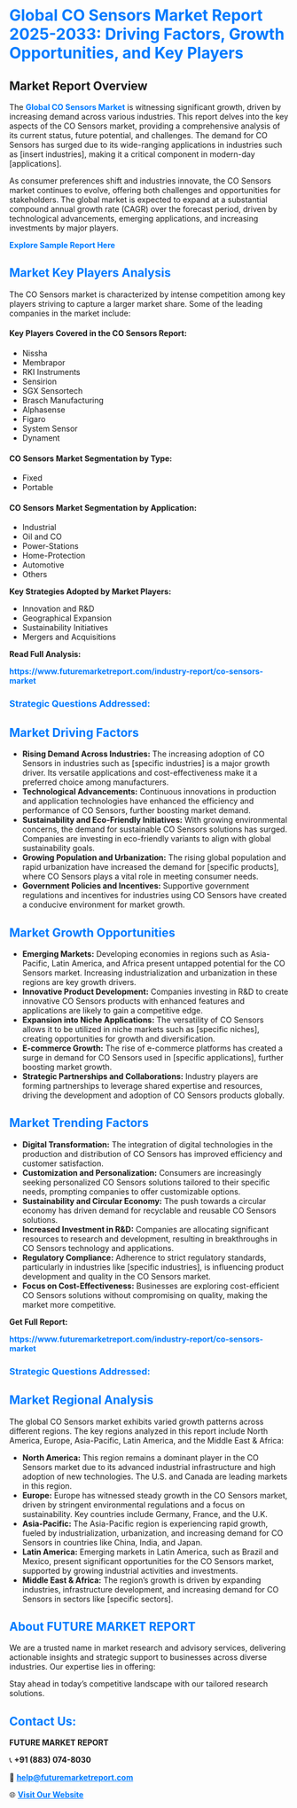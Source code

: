 <h1 style="color: #007BFF;">Global CO Sensors Market Report 2025-2033: Driving Factors, Growth Opportunities, and Key Players</h1>

<section id="overview">
<h2>Market Report Overview</h2>
<p>The <a href="https://www.futuremarketreport.com/industry-report/co-sensors-market" style="color: #007BFF; text-decoration: none;"><strong>Global CO Sensors Market</strong></a> is witnessing significant growth, driven by increasing demand across various industries. This report delves into the key aspects of the CO Sensors market, providing a comprehensive analysis of its current status, future potential, and challenges. The demand for CO Sensors has surged due to its wide-ranging applications in industries such as [insert industries], making it a critical component in modern-day [applications].</p>
<p>As consumer preferences shift and industries innovate, the CO Sensors market continues to evolve, offering both challenges and opportunities for stakeholders. The global market is expected to expand at a substantial compound annual growth rate (CAGR) over the forecast period, driven by technological advancements, emerging applications, and increasing investments by major players.</p>
</section>

<section id="overview">
<p><a href="https://www.futuremarketreport.com/request-sample/reportId=76866" style="color: #007BFF; text-decoration: none;"><strong>Explore Sample Report Here</strong></a></p>
</section>

<section id="key-players">
<h2 style="color: #007BFF;">Market Key Players Analysis</h2>
<p>The CO Sensors market is characterized by intense competition among key players striving to capture a larger market share. Some of the leading companies in the market include:</p>
<h4>Key Players Covered in the CO Sensors Report:</h4>
<ul><li>Nissha</li><li>Membrapor</li><li>RKI Instruments</li><li>Sensirion</li><li>SGX Sensortech</li><li>Brasch Manufacturing</li><li>Alphasense</li><li>Figaro</li><li>System Sensor</li><li>Dynament</li></ul>
<h4>CO Sensors Market Segmentation by Type:</h4>
<ul><li>Fixed</li><li>Portable</li></ul>

<h4>CO Sensors Market Segmentation by Application:</h4>
<ul><li>Industrial</li><li>Oil and CO</li><li>Power-Stations</li><li>Home-Protection</li><li>Automotive</li><li>Others</li></ul>
<p><strong>Key Strategies Adopted by Market Players:</strong></p>
<ul>
<li>Innovation and R&D</li>
<li>Geographical Expansion</li>
<li>Sustainability Initiatives</li>
<li>Mergers and Acquisitions</li>
</ul>
</section>

<section>
<p><strong>Read Full Analysis: </strong></p><a href="https://www.futuremarketreport.com/industry-report/co-sensors-market" style="color: #007BFF; text-decoration: none;"><strong>https://www.futuremarketreport.com/industry-report/co-sensors-market</strong></a>
<h3 style="color: #007BFF;">Strategic Questions Addressed:</h3>
</section>

<section id="driving-factors">
<h2 style="color: #007BFF;">Market Driving Factors</h2>
<ul>
<li><strong>Rising Demand Across Industries:</strong> The increasing adoption of CO Sensors in industries such as [specific industries] is a major growth driver. Its versatile applications and cost-effectiveness make it a preferred choice among manufacturers.</li>
<li><strong>Technological Advancements:</strong> Continuous innovations in production and application technologies have enhanced the efficiency and performance of CO Sensors, further boosting market demand.</li>
<li><strong>Sustainability and Eco-Friendly Initiatives:</strong> With growing environmental concerns, the demand for sustainable CO Sensors solutions has surged. Companies are investing in eco-friendly variants to align with global sustainability goals.</li>
<li><strong>Growing Population and Urbanization:</strong> The rising global population and rapid urbanization have increased the demand for [specific products], where CO Sensors plays a vital role in meeting consumer needs.</li>
<li><strong>Government Policies and Incentives:</strong> Supportive government regulations and incentives for industries using CO Sensors have created a conducive environment for market growth.</li>
</ul>
</section>

<section id="growth-opportunities">
<h2 style="color: #007BFF;">Market Growth Opportunities</h2>
<ul>
<li><strong>Emerging Markets:</strong> Developing economies in regions such as Asia-Pacific, Latin America, and Africa present untapped potential for the CO Sensors market. Increasing industrialization and urbanization in these regions are key growth drivers.</li>
<li><strong>Innovative Product Development:</strong> Companies investing in R&D to create innovative CO Sensors products with enhanced features and applications are likely to gain a competitive edge.</li>
<li><strong>Expansion into Niche Applications:</strong> The versatility of CO Sensors allows it to be utilized in niche markets such as [specific niches], creating opportunities for growth and diversification.</li>
<li><strong>E-commerce Growth:</strong> The rise of e-commerce platforms has created a surge in demand for CO Sensors used in [specific applications], further boosting market growth.</li>
<li><strong>Strategic Partnerships and Collaborations:</strong> Industry players are forming partnerships to leverage shared expertise and resources, driving the development and adoption of CO Sensors products globally.</li>
</ul>
</section>

<section id="trending-factors">
<h2 style="color: #007BFF;">Market Trending Factors</h2>
<ul>
<li><strong>Digital Transformation:</strong> The integration of digital technologies in the production and distribution of CO Sensors has improved efficiency and customer satisfaction.</li>
<li><strong>Customization and Personalization:</strong> Consumers are increasingly seeking personalized CO Sensors solutions tailored to their specific needs, prompting companies to offer customizable options.</li>
<li><strong>Sustainability and Circular Economy:</strong> The push towards a circular economy has driven demand for recyclable and reusable CO Sensors solutions.</li>
<li><strong>Increased Investment in R&D:</strong> Companies are allocating significant resources to research and development, resulting in breakthroughs in CO Sensors technology and applications.</li>
<li><strong>Regulatory Compliance:</strong> Adherence to strict regulatory standards, particularly in industries like [specific industries], is influencing product development and quality in the CO Sensors market.</li>
<li><strong>Focus on Cost-Effectiveness:</strong> Businesses are exploring cost-efficient CO Sensors solutions without compromising on quality, making the market more competitive.</li>
</ul>
</section>

<section>
<p><strong>Get Full Report: </strong></p><a href="https://www.futuremarketreport.com/industry-report/co-sensors-market" style="color: #007BFF; text-decoration: none;"><strong>https://www.futuremarketreport.com/industry-report/co-sensors-market</strong></a>
<h3 style="color: #007BFF;">Strategic Questions Addressed:</h3>
</section>


<section id="regional-analysis">
<h2 style="color: #007BFF;">Market Regional Analysis</h2>
<p>The global CO Sensors market exhibits varied growth patterns across different regions. The key regions analyzed in this report include North America, Europe, Asia-Pacific, Latin America, and the Middle East & Africa:</p>
<ul>
<li><strong>North America:</strong> This region remains a dominant player in the CO Sensors market due to its advanced industrial infrastructure and high adoption of new technologies. The U.S. and Canada are leading markets in this region.</li>
<li><strong>Europe:</strong> Europe has witnessed steady growth in the CO Sensors market, driven by stringent environmental regulations and a focus on sustainability. Key countries include Germany, France, and the U.K.</li>
<li><strong>Asia-Pacific:</strong> The Asia-Pacific region is experiencing rapid growth, fueled by industrialization, urbanization, and increasing demand for CO Sensors in countries like China, India, and Japan.</li>
<li><strong>Latin America:</strong> Emerging markets in Latin America, such as Brazil and Mexico, present significant opportunities for the CO Sensors market, supported by growing industrial activities and investments.</li>
<li><strong>Middle East & Africa:</strong> The region’s growth is driven by expanding industries, infrastructure development, and increasing demand for CO Sensors in sectors like [specific sectors].</li>
</ul>
</section>

<footer>
<h2 style="color: #007BFF;">About FUTURE MARKET REPORT</h2>
<p>We are a trusted name in market research and advisory services, delivering actionable insights and strategic support to businesses across diverse industries. Our expertise lies in offering:</p>

<p>Stay ahead in today’s competitive landscape with our tailored research solutions.</p>

<h2 style="color: #007BFF;">Contact Us:</h2>
<p><strong>FUTURE MARKET REPORT</strong></p>
<p>📞 <strong>+91 (883) 074-8030</strong></p>
<p>📧 <strong><a href="mailto:help@futuremarketreport.com" style="color: #007BFF;">help@futuremarketreport.com</a></strong></p>
<p>🌐 <strong><a href="https://www.futuremarketreport.com/" style="color: #007BFF;">Visit Our Website</a></strong></p>
</footer>